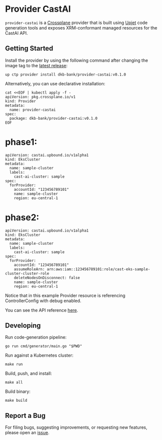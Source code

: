 # Provider CastAI

`provider-castai` is a [Crossplane](https://crossplane.io/) provider that
is built using [Upjet](https://github.com/upbound/upjet) code
generation tools and exposes XRM-conformant managed resources for the
CastAI API.

## Getting Started

Install the provider by using the following command after changing the image tag
to the [latest release](https://marketplace.upbound.io/providers/dkb-bank/provider-castai):
```
up ctp provider install dkb-bank/provider-castai:v0.1.0
```

Alternatively, you can use declarative installation:
```
cat <<EOF | kubectl apply -f -
apiVersion: pkg.crossplane.io/v1
kind: Provider
metadata:
  name: provider-castai
spec:
  package: dkb-bank/provider-castai:v0.1.0
EOF
```

# phase1:
```
apiVersion: castai.upbound.io/v1alpha1
kind: EksCluster
metadata:
  name: sample-cluster
  labels:
    cast-ai-cluster: sample
spec:
  forProvider:
    accountId: "123456789101"
    name: sample-cluster
    region: eu-central-1
```

# phase2:
```
apiVersion: castai.upbound.io/v1alpha1
kind: EksCluster
metadata:
  name: sample-cluster
  labels:
    cast-ai-cluster: sample
spec:
  forProvider:
    accountId: "123456789101"
    assumeRoleArn: arn:aws:iam::123456789101:role/cast-eks-sample-cluster-cluster-role
    deleteNodesOnDisconnect: false
    name: sample-cluster
    region: eu-central-1
```

Notice that in this example Provider resource is referencing ControllerConfig with debug enabled.

You can see the API reference [here](https://doc.crds.dev/github.com/dkb-bank/provider-castai).

## Developing

Run code-generation pipeline:
```console
go run cmd/generator/main.go "$PWD"
```

Run against a Kubernetes cluster:

```console
make run
```

Build, push, and install:

```console
make all
```

Build binary:

```console
make build
```

## Report a Bug

For filing bugs, suggesting improvements, or requesting new features, please
open an [issue](https://github.com/dkb-bank/provider-castai/issues).
